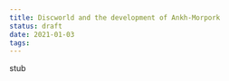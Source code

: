 ```yaml
---
title: Discworld and the development of Ankh-Morpork
status: draft
date: 2021-01-03
tags: 
---
```

stub
